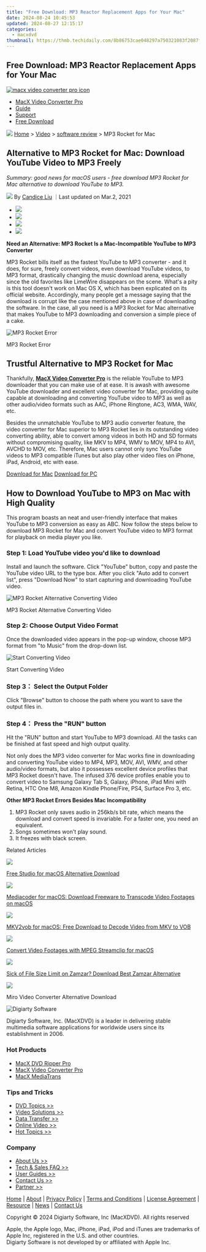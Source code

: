 ```yaml
---
title: "Free Download: MP3 Reactor Replacement Apps for Your Mac"
date: 2024-08-24 10:45:53
updated: 2024-08-27 12:15:17
categories:
  - macxdvd
thumbnail: https://thmb.techidaily.com/8b86753cae048297a750321083f2087f1622c0cfcb3cab69136de042dba1a8be.jpg
---
```


## Free Download: MP3 Reactor Replacement Apps for Your Mac

[![macx video converter pro icon](https://www.macxdvd.com/mac-dvd-video-converter-how-to/../image-style/new-seo/icon11.png)](https://tools.techidaily.com/macxdvd/products/)

* [MacX Video Converter Pro](https://tools.techidaily.com/macxdvd/products/)
* [Guide](https://tools.techidaily.com/macxdvd/products/)
* [Support](https://tools.techidaily.com/macxdvd/products/)
* [Free Download](https://tools.techidaily.com/macxdvd/products/)



![](https://www.macxdvd.com/mac-dvd-video-converter-how-to/../image-style/new-seo/icon7.png) [Home](https://tools.techidaily.com/macxdvd/products/) \> [Video](https://tools.techidaily.com/macxdvd/products/) \> [software review](https://tools.techidaily.com/macxdvd/products/) \> MP3 Rocket for Mac

## Alternative to MP3 Rocket for Mac: Download YouTube Video to MP3 Freely



_Summary: good news for macOS users - free download MP3 Rocket for Mac alternative to download YouTube to MP3._

![](https://www.macxdvd.com/mac-dvd-video-converter-how-to/../image-style/new-seo/icon6.png) By [Candice Liu](https://tools.techidaily.com/macxdvd/products/) ｜Last updated on Mar.2, 2021

* [![](https://www.macxdvd.com/mac-dvd-video-converter-how-to/../image-style/new-seo/share-fa.jpg)](https://www.facebook.com/sharer/sharer.php?u=https://www.macxdvd.com/mac-dvd-video-converter-how-to/mp3-rocket-for-mac-alternative.htm)
* [![](https://www.macxdvd.com/mac-dvd-video-converter-how-to/../image-style/new-seo/share-tw.jpg)](https://twitter.com/intent/tweet?url=https://www.macxdvd.com/mac-dvd-video-converter-how-to/mp3-rocket-for-mac-alternative.htm)
* [![](https://www.macxdvd.com/mac-dvd-video-converter-how-to/../image-style/new-seo/share-email.jpg)](https://www.macxdvd.com/mac-dvd-video-converter-how-to/mailto:info@example.com?&subject=&body=https://www.macxdvd.com/mac-dvd-video-converter-how-to/mp3-rocket-for-mac-alternative.htm)
* [![](https://www.macxdvd.com/mac-dvd-video-converter-how-to/../image-style/new-seo/share-in.jpg)](https://www.linkedin.com/shareArticle?mini=true&url=https://www.macxdvd.com/mac-dvd-video-converter-how-to/mp3-rocket-for-mac-alternative.htm&title=&summary=https://www.macxdvd.com/mac-dvd-video-converter-how-to/mp3-rocket-for-mac-alternative.htm&source=)

**Need an Alternative: MP3 Rocket Is a Mac-Incompatible YouTube to MP3 Converter** 

MP3 Rocket bills itself as the fastest YouTube to MP3 converter - and it does, for sure, freely convert videos, even download YouTube videos, to MP3 format, drastically changing the music download arena, especially since the old favorites like LimeWire disappears on the scene. What's a pity is this tool doesn't work on Mac OS X, which has been explicated on its official website. Accordingly, many people get a message saying that the download is corrupt like the case mentioned above in case of downloading the software. In the case, all you need is a MP3 Rocket for Mac alternative that makes YouTube to MP3 downloading and conversion a simple piece of a cake. 

![MP3 Rocket Error](https://www.macxdvd.com/mac-dvd-video-converter-how-to/article-image/mp3-rocket-error.png) 

MP3 Rocket Error

## Trustful Alternative to MP3 Rocket for Mac

Thankfully, [**MacX Video Converter Pro**](https://tools.techidaily.com/macxdvd/products/) is the reliable YouTube to MP3 downloader that you can make use of at ease. It is awash with awesome YouTube downloader and excellent video converter for Mac, providing quite capable at downloading and converting YouTube video to MP3 as well as other audio/video formats such as AAC, iPhone Ringtone, AC3, WMA, WAV, etc. 

Besides the unmatchable YouTube to MP3 audio converter feature, the video converter for Mac superior to MP3 Rocket lies in its outstanding video converting ability, able to convert among videos in both HD and SD formats without compromising quality, like MKV to MP4, WMV to MOV, MP4 to AVI, AVCHD to MOV, etc. Therefore, Mac users cannot only sync YouTube videos to MP3 compatible iTunes but also play other video files on iPhone, iPad, Android, etc with ease.

[Download for Mac](https://tools.techidaily.com/macxdvd/products/) [Download for PC](https://tools.techidaily.com/macxdvd/products/) 

## How to Download YouTube to MP3 on Mac with High Quality 

This program boasts an neat and user-friendly interface that makes YouTube to MP3 conversion as easy as ABC. Now follow the steps below to download MP3 Rocket for Mac and convert YouTube video to MP3 format for playback on media player you like. 

### Step 1: Load YouTube video you'd like to download

Install and launch the software. Click "YouTube" button, copy and paste the YouTube video URL to the type box. After you click "Auto add to convert list", press "Download Now" to start capturing and downloading YouTube video. 

![MP3 Rocket Alternative Converting Video](https://www.macxdvd.com/mac-dvd-video-converter-how-to/howto_image/img1.png) 

MP3 Rocket Alternative Converting Video

### Step 2: Choose Output Video Format

Once the downloaded video appears in the pop-up window, choose MP3 format from "to Music" from the drop-down list. 

![Start Converting Video](https://www.macxdvd.com/mac-dvd-video-converter-how-to/article-image/zxh-mvcp-070401.png) 

Start Converting Video

### Step 3： Select the Output Folder

Click "Browse" button to choose the path where you want to save the output files in.

### Step 4： Press the "RUN" button

Hit the "RUN" button and start YouTube to MP3 download. All the tasks can be finished at fast speed and high output quality. 

Not only does the MP3 video converter for Mac works fine in downloading and converting YouTube video to MP4, MP3, MOV, AVI, WMV, and other audio/video formats, but also it possesses excellent device profiles that MP3 Rocket doesn't have. The infused 376 device profiles enable you to convert video to Samsung Galaxy Tab S, Galaxy, iPhone, iPad Mini with Retina, HTC One M8, Amazon Kindle Phone/Fire, PS4, Surface Pro 3, etc.

**Other MP3 Rocket Errors Besides Mac Incompatibility** 

1. MP3 Rocket only saves audio in 256kb/s bit rate, which means the download and convert speed is invariable. For a faster one, you need an equivalent.
2. Songs sometimes won't play sound.
3. It freezes with black screen.



Related Articles

![](https://www.macxdvd.com/mac-dvd-video-converter-how-to/../image-style/new-seo/pic7.jpg)

[Free Studio for macOS Alternative Download](https://tools.techidaily.com/macxdvd/products/) 

![](https://www.macxdvd.com/mac-dvd-video-converter-how-to/../image-style/new-seo/pic6.jpg)

[Mediacoder for macOS: Download Freeware to Transcode Video Footages on macOS](https://tools.techidaily.com/macxdvd/products/) 

![](https://www.macxdvd.com/mac-dvd-video-converter-how-to/../image-style/new-seo/pic5.jpg)

[MKV2vob for macOS: Free Download to Decode Video from MKV to VOB](https://tools.techidaily.com/macxdvd/products/) 

![](https://www.macxdvd.com/mac-dvd-video-converter-how-to/../image-style/new-seo/pic4.jpg)

[Convert Video Footages with MPEG Streamclip for macOS](https://tools.techidaily.com/macxdvd/products/) 

![](https://www.macxdvd.com/mac-dvd-video-converter-how-to/../image-style/new-seo/pic3.jpg)

[Sick of File Size Limit on Zamzar? Download Best Zamzar Alternative](https://tools.techidaily.com/macxdvd/products/) 

![](https://www.macxdvd.com/mac-dvd-video-converter-how-to/../image-style/new-seo/pic2.jpg)

 Miro Video Converter Alternative Download



![Digiarty Software](https://www.macxdvd.com/mac-dvd-video-converter-how-to/../icon/logo.png) 

Digiarty Software, Inc. (MacXDVD) is a leader in delivering stable multimedia software applications for worldwide users since its establishment in 2006.

### Hot Products

* [MacX DVD Ripper Pro](https://tools.techidaily.com/macxdvd/products/)
* [MacX Video Converter Pro](https://tools.techidaily.com/macxdvd/products/)
* [MacX MediaTrans](https://tools.techidaily.com/macxdvd/products/)

### Tips and Tricks

* [DVD Topics >>](https://tools.techidaily.com/macxdvd/products/)
* [Video Solutions >>](https://tools.techidaily.com/macxdvd/products/)
* [Data Transfer >>](https://tools.techidaily.com/macxdvd/products/)
* [Online Video >>](https://tools.techidaily.com/macxdvd/products/)
* [Hot Topics >>](https://tools.techidaily.com/macxdvd/products/)

### Company

* [About Us >>](https://tools.techidaily.com/macxdvd/products/)
* [Tech & Sales FAQ >>](https://tools.techidaily.com/macxdvd/products/)
* [User Guides >>](https://tools.techidaily.com/macxdvd/products/)
* [Contact Us >>](https://tools.techidaily.com/macxdvd/products/)
* [Partner >>](https://tools.techidaily.com/macxdvd/products/)



[Home](https://tools.techidaily.com/macxdvd/products/) | [About](https://tools.techidaily.com/macxdvd/products/) | [Privacy Policy](https://tools.techidaily.com/macxdvd/products/) | [Terms and Conditions](https://tools.techidaily.com/macxdvd/products/) | [License Agreement](https://tools.techidaily.com/macxdvd/products/) | [Resource](https://tools.techidaily.com/macxdvd/products/) | [News](https://tools.techidaily.com/macxdvd/products/) | [Contact Us](https://tools.techidaily.com/macxdvd/products/)

Copyright © 2024 Digiarty Software, Inc (MacXDVD). All rights reserved

Apple, the Apple logo, Mac, iPhone, iPad, iPod and iTunes are trademarks of Apple Inc, registered in the U.S. and other countries.  
Digiarty Software is not developed by or affiliated with Apple Inc.

<ins class="adsbygoogle"
     style="display:block"
     data-ad-format="autorelaxed"
     data-ad-client="ca-pub-7571918770474297"
     data-ad-slot="1223367746"></ins>



<ins class="adsbygoogle"
     style="display:block"
     data-ad-client="ca-pub-7571918770474297"
     data-ad-slot="8358498916"
     data-ad-format="auto"
     data-full-width-responsive="true"></ins>

